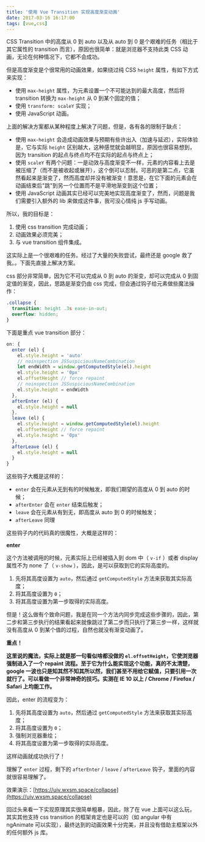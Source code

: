 ```yaml
---
title: '使用 Vue Transition 实现高度渐变动画'
date: 2017-03-16 16:17:00
tags: [vue,css]
---
```


CSS Transition 中的高度从 0 到 auto 以及从 auto 到 0 是个艰难的任务（相比于其它属性的 transition 而言），原因也很简单：就是浏览器不支持此类 CSS 动画，无论在何种情况下，它都不会成功。

但是高度渐变是个很常用的动画效果，如果绕过纯 CSS `height` 属性，有如下方式来实现：

* 使用 `max-height` 属性，为元素设置一个不可能达到的最大高度，然后将 transition 转换为 `max-height` 从 0 到某个固定的值；
* 使用 `transform: scaleY` 实现；
* 使用 JavaScript 动画。

上面的解决方案都从某种程度上解决了问题，但是，各有各的限制于缺点：

* 使用 `max-height` 会造成动画效果与预期有些许出入（加速与延迟），实际体验是，它与实际 `height` 区别越大，这种感觉就会越明显，原因也很容易想到，因为 transition 的起点与终点均不在实际的起点与终点上；
* 使用 `scaleY` 有两个问题：一是动效与高度渐变不一样，元素的内容看上去是被压缩了（而不是被收起或展开），这个倒可以忍耐。可恶的是第二点，它虽然看起来是渐变了，然而高度却并没有被渐变！意思是，在它下面的元素会在动画结束后"跳"到另一个位置而不是平滑地渐变到这个位置；
* 使用 JavaScript 动画其实已经可以完美地实现高度渐变了，然而，问题是我们需要引入额外的 lib 来做成这件事，我可没心情纯 js 手写动画。

所以，我的目标是：

1. 使用 css transition 完成动画；
2. 动画效果必须完美；
3. 与 vue transition 组件集成。

这实际上是一个很艰难的任务。经过了大量的失败尝试，最终还是 google 救了我。。下面先直接上解决方案。

<!-- more -->

css 部分非常简单，因为它不可以完成从 0 到 auto 的渐变，却可以完成从 0 到固定值的渐变，因此，思路是渐变仍由 css 完成，但会通过钩子给元素做些魔法操作：

```css
.collapse {
  transition: height .3s ease-in-out;
  overflow: hidden;
}
```

下面是重点 vue transition 部分：

```js
on: {
  enter (el) {
    el.style.height = 'auto'
    // noinspection JSSuspiciousNameCombination
    let endWidth = window.getComputedStyle(el).height
    el.style.height = '0px'
    el.offsetHeight // force repaint
    // noinspection JSSuspiciousNameCombination
    el.style.height = endWidth
  },
  afterEnter (el) {
    el.style.height = null
  },
  leave (el) {
    el.style.height = window.getComputedStyle(el).height
    el.offsetHeight // force repaint
    el.style.height = '0px'
  },
  afterLeave (el) {
    el.style.height = null
  }
}
```

这些钩子大概是这样的：

* `enter` 会在元素从无到有的时候触发，即我们期望的高度从 0 到 auto 的时候；
* `afterEnter` 会在 `enter` 结束后触发；
* `leave` 会在元素从有到无，即高度从 auto 到 0 的时候触发；
* `afterLeave` 同理

这些钩子内的代码真的很魔性，大概是这样的：

**enter**

这个方法被调用的时候，元素实际上已经被插入到 dom 中（ `v-if` ）或者 display 属性不为 none 了（ `v-show` ），因此，是可以获取到它的实际高度的。

1. 先将其高度设置为 `auto`，然后通过 `getComputedStyle` 方法来获取其实际高度；
2. 将其高度设置为 `0`；
3. 将其高度设置为第一步取得的实际高度。

但是！这么做有个致命问题，我是在同一个方法内同步完成这些步骤的，因此，第二步和第三步执行的结果看起来就像跳过了第二步而只执行了第三步一样，这样就没有高度从 0 到某个值的过程，自然也就没有渐变动画了。

**重点！**

**这里说的魔法，实际上就是那一句看似啥都没做的 `el.offsetHeight`，它使浏览器强制进入了一个 repaint 流程。至于它为什么能实现这个功能，真的不太清楚，google 一波也只是知其然不知其所以然，我们甚至不用给它赋值，只要引用一次就行了。可以看做一个非常神奇的技巧。实测在 IE 10 以上 / Chrome / Firefox / Safari 上均能工作。**

因此，enter 的流程变为：

1. 先将其高度设置为 `auto`，然后通过 `getComputedStyle` 方法来获取其实际高度；
2. 将其高度设置为 `0`；
3. 强制浏览器重绘；
4. 将其高度设置为第一步取得的实际高度。

这样动画就成功执行了！

理解了 `enter` 过程，剩下的 `afterEnter` / `leave` / `afterLeave` 钩子，里面的内容就很容易理解了。

效果演示：[https://uiv.wxsm.space/collapse](https://uiv.wxsm.space/collapse)

回过头来看一下实现原理其实很简单粗暴，因此，除了在 vue 上面可以这么玩，其实其他支持 css transition 的框架肯定也是可以的（如 angular 中有 ngAnimate 可以实现），最终达到的动画效果十分完美，并且没有借助主框架以外的任何额外 js 库。

